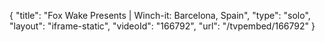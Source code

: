{
    "title": "Fox Wake Presents | Winch-it: Barcelona, Spain",
    "type": "solo",
    "layout": "iframe-static",
    "videoId": "166792",
    "url": "\/tvpembed\/166792"
}